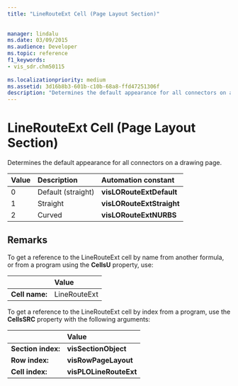 ```yaml
---
title: "LineRouteExt Cell (Page Layout Section)"
 
 
manager: lindalu
ms.date: 03/09/2015
ms.audience: Developer
ms.topic: reference
f1_keywords:
- vis_sdr.chm50115
 
ms.localizationpriority: medium
ms.assetid: 3d16b8b3-601b-c10b-68a8-ffd47251306f
description: "Determines the default appearance for all connectors on a drawing page."
---
```


# LineRouteExt Cell (Page Layout Section)

Determines the default appearance for all connectors on a drawing page.
  
|**Value**|**Description**|**Automation constant**|
|:-----|:-----|:-----|
| 0  <br/> | Default (straight)  <br/> |**visLORouteExtDefault** <br/> |
| 1  <br/> | Straight  <br/> |**visLORouteExtStraight** <br/> |
| 2  <br/> | Curved  <br/> |**visLORouteExtNURBS** <br/> |
   
## Remarks

To get a reference to the LineRouteExt cell by name from another formula, or from a program using the **CellsU** property, use: 
  
||Value |
|:-----|:-----|
| **Cell name:**  <br/> | LineRouteExt  <br/> |
   
To get a reference to the LineRouteExt cell by index from a program, use the **CellsSRC** property with the following arguments: 
  
||Value |
|:-----|:-----|
| **Section index:**  <br/> |**visSectionObject** <br/> |
| **Row index:**  <br/> |**visRowPageLayout** <br/> |
| **Cell index:**  <br/> |**visPLOLineRouteExt** <br/> |
   

